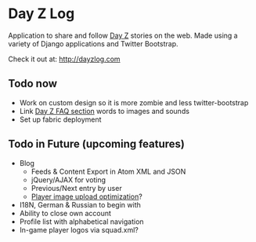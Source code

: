 # Day Z Log

Application to share and follow <a href="http://dayzmod.com">Day Z</a> stories on the web. Made using a variety of Django applications and Twitter Bootstrap.

Check it out at: <http://dayzlog.com>

## Todo now

- Work on custom design so it is more zombie and less twitter-bootstrap
- Link [Day Z FAQ section](http://dayzlog.com/faq/#dayz) words to images and sounds
- Set up fabric deployment

## Todo in Future (upcoming features)

- Blog
    - Feeds & Content Export in Atom XML and JSON
    - jQuery/AJAX for voting
    - Previous/Next entry by user
    - [Player image upload optimization](https://github.com/jdriscoll/django-imagekit)?
- I18N, German & Russian to begin with
- Ability to close own account
- Profile list with alphabetical navigation
- In-game player logos via squad.xml?